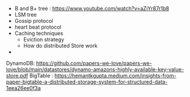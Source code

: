 

* B and B+ tree : https://www.youtube.com/watch?v=aZjYr87r1b8
* LSM tree
* Gossip protocol
* heart beat protocol
* Caching techniques
  * Eviction strategy
  * How do distributed Store work
* 

DynamoDB: https://github.com/papers-we-love/papers-we-love/blob/main/datastores/dynamo-amazons-highly-available-key-value-store.pdf
BigTable : https://hemantkgupta.medium.com/insights-from-paper-bigtable-a-distributed-storage-system-for-structured-data-1eea26ee0f3a